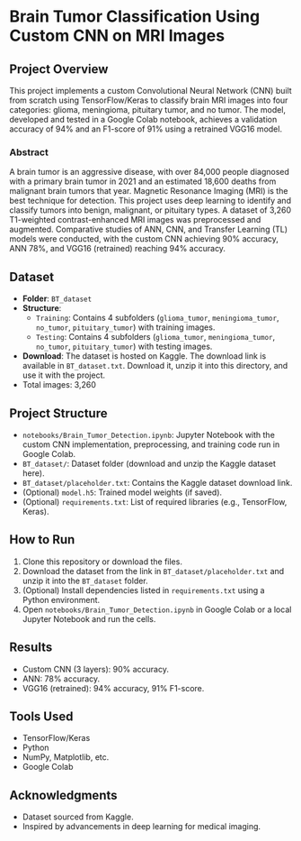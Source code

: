 # Brain Tumor Classification Using Custom CNN on MRI Images

## Project Overview
This project implements a custom Convolutional Neural Network (CNN) built from scratch using TensorFlow/Keras to classify brain MRI images into four categories: glioma, meningioma, pituitary tumor, and no tumor. The model, developed and tested in a Google Colab notebook, achieves a validation accuracy of 94% and an F1-score of 91% using a retrained VGG16 model.

### Abstract
A brain tumor is an aggressive disease, with over 84,000 people diagnosed with a primary brain tumor in 2021 and an estimated 18,600 deaths from malignant brain tumors that year. Magnetic Resonance Imaging (MRI) is the best technique for detection. This project uses deep learning to identify and classify tumors into benign, malignant, or pituitary types. A dataset of 3,260 T1-weighted contrast-enhanced MRI images was preprocessed and augmented. Comparative studies of ANN, CNN, and Transfer Learning (TL) models were conducted, with the custom CNN achieving 90% accuracy, ANN 78%, and VGG16 (retrained) reaching 94% accuracy.

## Dataset
- **Folder**: `BT_dataset`
- **Structure**:
  - `Training`: Contains 4 subfolders (`glioma_tumor`, `meningioma_tumor`, `no_tumor`, `pituitary_tumor`) with training images.
  - `Testing`: Contains 4 subfolders (`glioma_tumor`, `meningioma_tumor`, `no_tumor`, `pituitary_tumor`) with testing images.
- **Download**: The dataset is hosted on Kaggle. The download link is available in `BT_dataset.txt`. Download it, unzip it into this directory, and use it with the project.
- Total images: 3,260

## Project Structure
- `notebooks/Brain_Tumor_Detection.ipynb`: Jupyter Notebook with the custom CNN implementation, preprocessing, and training code run in Google Colab.
- `BT_dataset/`: Dataset folder (download and unzip the Kaggle dataset here).
- `BT_dataset/placeholder.txt`: Contains the Kaggle dataset download link.
- (Optional) `model.h5`: Trained model weights (if saved).
- (Optional) `requirements.txt`: List of required libraries (e.g., TensorFlow, Keras).

## How to Run
1. Clone this repository or download the files.
2. Download the dataset from the link in `BT_dataset/placeholder.txt` and unzip it into the `BT_dataset` folder.
3. (Optional) Install dependencies listed in `requirements.txt` using a Python environment.
4. Open `notebooks/Brain_Tumor_Detection.ipynb` in Google Colab or a local Jupyter Notebook and run the cells.

## Results
- Custom CNN (3 layers): 90% accuracy.
- ANN: 78% accuracy.
- VGG16 (retrained): 94% accuracy, 91% F1-score.

## Tools Used
- TensorFlow/Keras
- Python
- NumPy, Matplotlib, etc.
- Google Colab

## Acknowledgments
- Dataset sourced from Kaggle.
- Inspired by advancements in deep learning for medical imaging.
